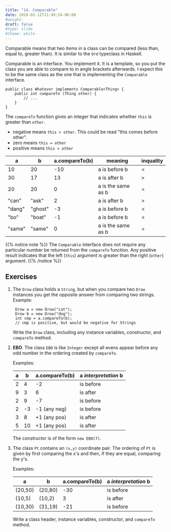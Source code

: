 ```yaml
---
title: "14. Comparable"
date: 2018-02-12T11:49:54-06:00
#weight: 
draft: false
#type: slide
#theme: white
---
```


Comparable means that two items in a class can be compared (less than,
equal to, greater than). It is similar to the `Ord` typeclass in Haskell.

Comparable is an interface. You implement it.  It is a template, so
you put the class you are able to compare to in angle brackets
afterwards. I expect this to be the same class as the one that is
implementing the `Comparable` interface.

    public class Whatever implements Comparable<Thing> { 
        public int compareTo (Thing other) {
            // ...
        }
    }

The `compareTo` function gives an integer that indicates whether
`this` is greater than `other`. 

* negative means `this < other`. This could be read "this comes before other".
* zero means `this = other`
* positive means `this > other`

| a | b | a.compareTo(b) | meaning | inquality |
|---|---|----------------|---------|-----------|
|10 | 20|      -10       | a is before b | < |
|30 | 17|       13       | a is after b  | > |
|20 | 20|        0       | a is the same as b   | = |
|"can" | "ask"  | 2       | a is after b   | > |
|"dang"| "ghost"| -3      | a is before b  | < |
|"bo" | "boat"  | -1      | a is before b  | < |
|"same"| "same" | 0       | a is the same as b   | = |

{{% notice note %}}
The `Comparable` interface does not require any particular number be returned from the `compareTo` function. Any positive result indicates that the left (`this`) argument is greater than the right (`other`) argument.
{{% /notice %}}


## Exercises

1. The `Drow` class holds a `String`, but when you compare two `Drow`
   instances you get the opposite answer from comparing two strings. Example: 

        Drow a = new Drow("cat");
        Drow b = new Drow("dog");
        int cmp = a.compareTo(b);
        // cmp is positive, but would be negative for Strings
    
    Write the `Drow` class, including any instance variables,
    constructor, and `compareTo` method.
     

2. **EBO**. The class `EBO` is like `Integer` except all evens appear
   before any odd number in the ordering created by `compareTo`.
   
     Examples:
     
    | a | b | a.compareTo(b) | a _interpretation_ b |
    |---|---|--------------|----------------------|
    |2|4| -2           | is before |
    |9|3| 6            | is after |
    |2|9| -7           | is before |
    |2|-3| -1 (any neg)| is before |
    |3|8| +1 (any pos) | is after |
    |5|10| +1 (any pos) | is after |

      The constructor is of the form `new EBO(7)`.


3. The class `Pt` contains an `(x,y)` coordinate pair. The ordering of `Pt` is given by first comparing the x's and then, if they are equal, comparing the y's.

    Examples:

    | a | b | a.compareTo(b) | a _interpretation_ b |
    |---|---|--------------|----------------------|
    |(20,50)|(20,80)| -30              | is before |
    |(10,5)|(10,2)| 3 |is after |
    (10,30)|(31,19)| -21 | is before
    
    Write a class header, instance variables, constructor, and `compareTo` method.
        
